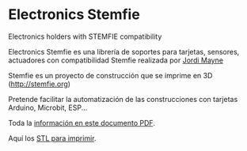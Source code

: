 # Electronics Stemfie
Electronics holders with STEMFIE compatibility

Electronics Stemfie es una librería de soportes para tarjetas, sensores, actuadores 
con compatibilidad Stemfie realizada por [Jordi Mayne](https://github.com/maynej) 

Stemfie es un proyecto de construcción que se imprime en 3D (http://stemfie.org) 

Pretende facilitar la automatización de las construcciones con tarjetas Arduino, Microbit, ESP...

Toda la [información en este documento PDF](https://github.com/maynej/Electronics-Stemfie/tree/main/Doc).

Aquí los [STL para imprimir](stl).
